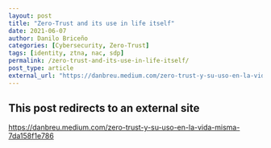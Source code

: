 ```yaml
---
layout: post
title: "Zero-Trust and its use in life itself"
date: 2021-06-07
author: Danilo Briceño
categories: [Cybersecurity, Zero-Trust]
tags: [identity, ztna, nac, sdp]
permalink: /zero-trust-and-its-use-in-life-itself/
post_type: article
external_url: "https://danbreu.medium.com/zero-trust-y-su-uso-en-la-vida-misma-7da158f1e786"
---
```


## This post redirects to an external site

https://danbreu.medium.com/zero-trust-y-su-uso-en-la-vida-misma-7da158f1e786